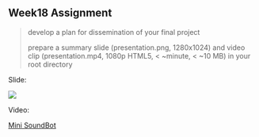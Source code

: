 ## Week18 Assignment

> develop a plan for dissemination of your final project
>
>   prepare a summary slide (presentation.png, 1280x1024) and video clip (presentation.mp4, 1080p HTML5, < ~minute, < ~10 MB)
      in your root directory
      
Slide:

![](http://7xjpra.com1.z0.glb.clouddn.com/presentation.png)

Video:

[Mini SoundBot](https://vimeo.com/171525141)
